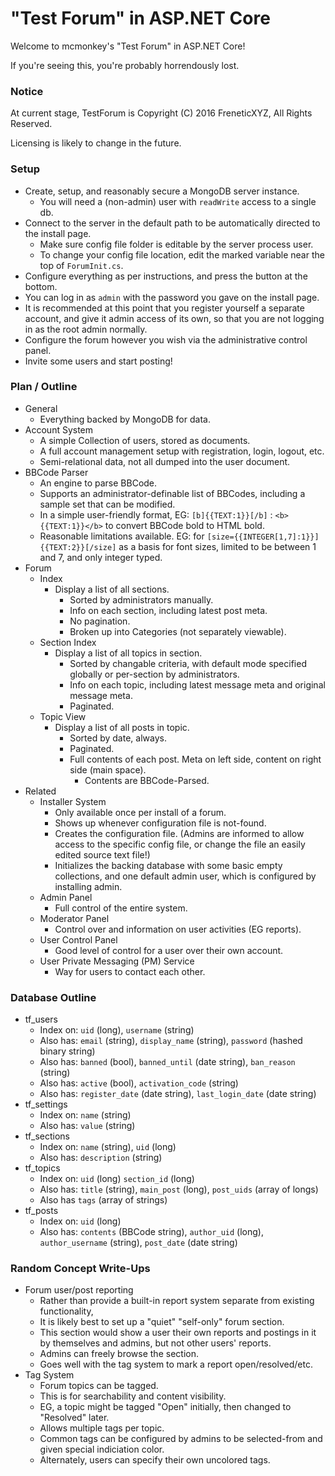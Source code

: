 # "Test Forum" in ASP.NET Core

Welcome to mcmonkey's "Test Forum" in ASP.NET Core!

If you're seeing this, you're probably horrendously lost.

### Notice

At current stage, TestForum is Copyright (C) 2016 FreneticXYZ, All Rights Reserved.

Licensing is likely to change in the future.

### Setup

- Create, setup, and reasonably secure a MongoDB server instance.
    - You will need a (non-admin) user with `readWrite` access to a single db.
- Connect to the server in the default path to be automatically directed to the install page.
    - Make sure config file folder is editable by the server process user.
    - To change your config file location, edit the marked variable near the top of `ForumInit.cs`.
- Configure everything as per instructions, and press the button at the bottom.
- You can log in as `admin` with the password you gave on the install page.
- It is recommended at this point that you register yourself a separate account, and give it admin access of its own, so that you are not logging in as the root admin normally.
- Configure the forum however you wish via the administrative control panel.
- Invite some users and start posting!

### Plan / Outline

- General
    - Everything backed by MongoDB for data.
- Account System
    - A simple Collection of users, stored as documents.
    - A full account management setup with registration, login, logout, etc.
    - Semi-relational data, not all dumped into the user document.
- BBCode Parser
    - An engine to parse BBCode.
    - Supports an administrator-definable list of BBCodes, including a sample set that can be modified.
    - In a simple user-friendly format, EG: `[b]{{TEXT:1}}[/b]` : `<b>{{TEXT:1}}</b>` to convert BBCode bold to HTML bold.
    - Reasonable limitations available. EG: for `[size={{INTEGER[1,7]:1}}]{{TEXT:2}}[/size]` as a basis for font sizes, limited to be between 1 and 7, and only integer typed.
- Forum
    - Index
        - Display a list of all sections.
            - Sorted by administrators manually.
            - Info on each section, including latest post meta.
            - No pagination.
            - Broken up into Categories (not separately viewable).
    - Section Index
        - Display a list of all topics in section.
            - Sorted by changable criteria, with default mode specified globally or per-section by administrators.
            - Info on each topic, including latest message meta and original message meta.
            - Paginated.
    - Topic View
        - Display a list of all posts in topic.
            - Sorted by date, always.
            - Paginated.
            - Full contents of each post. Meta on left side, content on right side (main space).
                - Contents are BBCode-Parsed.
- Related
    - Installer System
        - Only available once per install of a forum.
        - Shows up whenever configuration file is not-found.
        - Creates the configuration file. (Admins are informed to allow access to the specific config file, or change the file an easily edited source text file!)
        - Initializes the backing database with some basic empty collections, and one default admin user, which is configured by installing admin.
    - Admin Panel
        - Full control of the entire system.
    - Moderator Panel
        - Control over and information on user activities (EG reports).
    - User Control Panel
        - Good level of control for a user over their own account.
    - User Private Messaging (PM) Service
        - Way for users to contact each other.

### Database Outline

- tf_users
    - Index on: `uid` (long), `username` (string)
    - Also has: `email` (string), `display_name` (string), `password` (hashed binary string)
    - Also has: `banned` (bool), `banned_until` (date string), `ban_reason` (string)
    - Also has: `active` (bool), `activation_code` (string)
    - Also has: `register_date` (date string), `last_login_date` (date string)
- tf_settings
    - Index on: `name` (string)
    - Also has: `value` (string)
- tf_sections
    - Index on: `name` (string), `uid` (long)
    - Also has: `description` (string)
- tf_topics
    - Index on: `uid` (long) `section_id` (long)
    - Also has: `title` (string), `main_post` (long), `post_uids` (array of longs)
    - Also has `tags` (array of strings)
- tf_posts
    - Index on: `uid` (long)
    - Also has: `contents` (BBCode string), `author_uid` (long), `author_username` (string), `post_date` (date string)

### Random Concept Write-Ups

- Forum user/post reporting
    - Rather than provide a built-in report system separate from existing functionality,
    - It is likely best to set up a "quiet" "self-only" forum section.
    - This section would show a user their own reports and postings in it by themselves and admins, but not other users' reports.
    - Admins can freely browse the section.
    - Goes well with the tag system to mark a report open/resolved/etc.
- Tag System
    - Forum topics can be tagged.
    - This is for searchability and content visibility.
    - EG, a topic might be tagged "Open" initially, then changed to "Resolved" later.
    - Allows multiple tags per topic.
    - Common tags can be configured by admins to be selected-from and given special indiciation color.
    - Alternately, users can specify their own uncolored tags.
